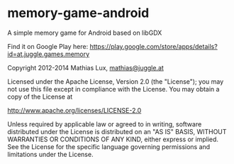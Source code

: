 memory-game-android
===================

A simple memory game for Android based on libGDX

Find it on Google Play here: 
https://play.google.com/store/apps/details?id=at.juggle.games.memory

Copyright 2012-2014 Mathias Lux, mathias@juggle.at

Licensed under the Apache License, Version 2.0 (the "License");
you may not use this file except in compliance with the License.
You may obtain a copy of the License at

http://www.apache.org/licenses/LICENSE-2.0

Unless required by applicable law or agreed to in writing, software
distributed under the License is distributed on an "AS IS" BASIS,
WITHOUT WARRANTIES OR CONDITIONS OF ANY KIND, either express or implied.
See the License for the specific language governing permissions and
limitations under the License.
